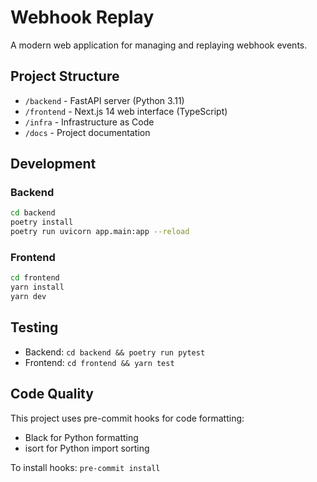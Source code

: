 # Webhook Replay

A modern web application for managing and replaying webhook events.

## Project Structure

- `/backend` - FastAPI server (Python 3.11)
- `/frontend` - Next.js 14 web interface (TypeScript)
- `/infra` - Infrastructure as Code
- `/docs` - Project documentation

## Development

### Backend

```bash
cd backend
poetry install
poetry run uvicorn app.main:app --reload
```

### Frontend

```bash
cd frontend
yarn install
yarn dev
```

## Testing

- Backend: `cd backend && poetry run pytest`
- Frontend: `cd frontend && yarn test`

## Code Quality

This project uses pre-commit hooks for code formatting:
- Black for Python formatting
- isort for Python import sorting

To install hooks: `pre-commit install`
